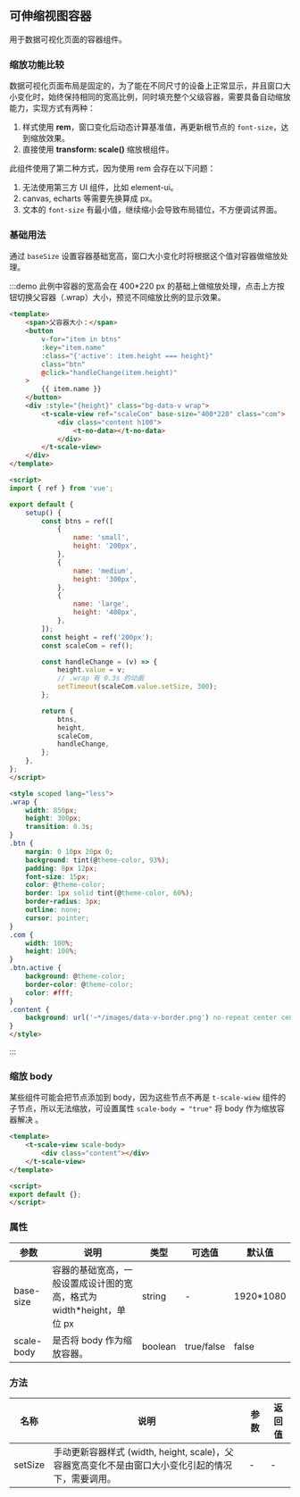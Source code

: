 ## 可伸缩视图容器

用于数据可视化页面的容器组件。

### 缩放功能比较

数据可视化页面布局是固定的，为了能在不同尺寸的设备上正常显示，并且窗口大小变化时，始终保持相同的宽高比例，同时填充整个父级容器，需要具备自动缩放能力，实现方式有两种：

1. 样式使用 **rem**，窗口变化后动态计算基准值，再更新根节点的 `font-size`，达到缩放效果。
2. 直接使用 **transform: scale()** 缩放根组件。

此组件使用了第二种方式，因为使用 rem 会存在以下问题：

1. 无法使用第三方 UI 组件，比如 element-ui。
2. canvas, echarts 等需要先换算成 px。
3. 文本的 `font-size` 有最小值，继续缩小会导致布局错位，不方便调试界面。

### 基础用法

通过 `baseSize` 设置容器基础宽高，窗口大小变化时将根据这个值对容器做缩放处理。

:::demo 此例中容器的宽高会在 400*220 px 的基础上做缩放处理，点击上方按钮切换父容器（.wrap）大小，预览不同缩放比例的显示效果。
```html
<template>
    <span>父容器大小：</span>
    <button
        v-for="item in btns"
        :key="item.name"
        :class="{'active': item.height === height}"
        class="btn"
        @click="handleChange(item.height)"
    >
        {{ item.name }}
    </button>
    <div :style="{height}" class="bg-data-v wrap">
        <t-scale-view ref="scaleCom" base-size="400*220" class="com">
            <div class="content h100">
                <t-no-data></t-no-data>
            </div>
        </t-scale-view>
    </div>
</template>

<script>
import { ref } from 'vue';

export default {
    setup() {
        const btns = ref([
            {
                name: 'small',
                height: '200px',
            },
            {
                name: 'medium',
                height: '300px',
            },
            {
                name: 'large',
                height: '400px',
            },
        ]);
        const height = ref('200px');
        const scaleCom = ref();

        const handleChange = (v) => {
            height.value = v;
            // .wrap 有 0.3s 的动画
            setTimeout(scaleCom.value.setSize, 300);
        };

        return {
            btns,
            height,
            scaleCom,
            handleChange,
        };
    },
};
</script>

<style scoped lang="less">
.wrap {
    width: 850px;
    height: 300px;
    transition: 0.3s;
}
.btn {
    margin: 0 10px 20px 0;
    background: tint(@theme-color, 93%);
    padding: 8px 12px;
    font-size: 15px;
    color: @theme-color;
    border: 1px solid tint(@theme-color, 60%);
    border-radius: 3px;
    outline: none;
    cursor: pointer;
}
.com {
    width: 100%;
    height: 100%;
}
.btn.active {
    background: @theme-color;
    border-color: @theme-color;
    color: #fff;
}
.content {
    background: url('~*/images/data-v-border.png') no-repeat center center / 90% 90%;
}
</style>
```
:::

### 缩放 body

某些组件可能会把节点添加到 body，因为这些节点不再是 `t-scale-wiew`  组件的子节点，所以无法缩放，可设置属性 `scale-body = "true"` 将 body 作为缩放容器解决 。

```html
<template>
    <t-scale-view scale-body>
        <div class="content"></div>
    </t-scale-view>
</template>

<script>
export default {};
</script>

```

### 属性

| 参数       | 说明                                                         | 类型    | 可选值     | 默认值    |
| ---------- | ------------------------------------------------------------ | ------- | ---------- | --------- |
| base-size  | 容器的基础宽高，一般设置成设计图的宽高，格式为 width*height，单位 px | string  | -          | 1920*1080 |
| scale-body | 是否将 body 作为缩放容器。                                   | boolean | true/false | false     |

### 方法

| 名称    | 说明                                                         | 参数 | 返回值 |
| ------- | ------------------------------------------------------------ | ---- | ------ |
| setSize | 手动更新容器样式 (width, height, scale)，父容器宽高变化不是由窗口大小变化引起的情况下，需要调用。 | -    | -      |

